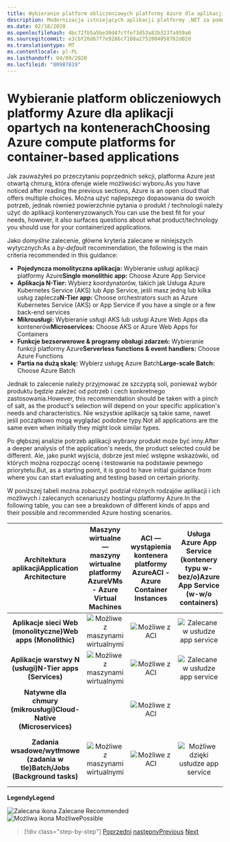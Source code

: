 ```yaml
---
title: Wybieranie platform obliczeniowych platformy Azure dla aplikacji opartych na kontenerach
description: Modernizacja istniejących aplikacji platformy .NET za pomocą kontenerów usługi Azure Cloud i Windows | Wybieranie platform obliczeniowych platformy Azure dla aplikacji opartych na kontenerach
ms.date: 02/18/2020
ms.openlocfilehash: 4bc72fb5a5be30d47cffe73d53a82b3237a959a6
ms.sourcegitcommit: e3cbf26d67f7e9286c7108a2752804050762d02d
ms.translationtype: MT
ms.contentlocale: pl-PL
ms.lasthandoff: 04/09/2020
ms.locfileid: "80987819"
---
```

# <a name="choosing-azure-compute-platforms-for-container-based-applications"></a><span data-ttu-id="4a1e1-103">Wybieranie platform obliczeniowych platformy Azure dla aplikacji opartych na kontenerach</span><span class="sxs-lookup"><span data-stu-id="4a1e1-103">Choosing Azure compute platforms for container-based applications</span></span>

<span data-ttu-id="4a1e1-104">Jak zauważyłeś po przeczytaniu poprzednich sekcji, platforma Azure jest otwartą chmurą, która oferuje wiele możliwości wyboru.</span><span class="sxs-lookup"><span data-stu-id="4a1e1-104">As you have noticed after reading the previous sections, Azure is an open cloud that offers multiple choices.</span></span> <span data-ttu-id="4a1e1-105">Można użyć najlepszego dopasowania do swoich potrzeb, jednak również powierzchnie pytania o produkt / technologii należy użyć do aplikacji konteneryzowanych.</span><span class="sxs-lookup"><span data-stu-id="4a1e1-105">You can use the best fit for your needs, however, it also surfaces questions about what product/technology you should use for your containerized applications.</span></span>

<span data-ttu-id="4a1e1-106">Jako *domyślne* zalecenie, główne kryteria zalecane w niniejszych wytycznych:</span><span class="sxs-lookup"><span data-stu-id="4a1e1-106">As a *by-default* recommendation, the following is the main criteria recommended in this guidance:</span></span>

- <span data-ttu-id="4a1e1-107">**Pojedyncza monolityczna aplikacja:** Wybieranie usługi aplikacji platformy Azure</span><span class="sxs-lookup"><span data-stu-id="4a1e1-107">**Single monolithic app:** Choose Azure App Service</span></span>
- <span data-ttu-id="4a1e1-108">**Aplikacja N-Tier:** Wybierz koordynatorów, takich jak Usługa Azure Kubernetes Service (AKS) lub App Service, jeśli masz jedną lub kilka usług zaplecza</span><span class="sxs-lookup"><span data-stu-id="4a1e1-108">**N-Tier app:** Choose orchestrators such as Azure Kubernetes Service (AKS) or App Service if you have a single or a few back-end services</span></span>
- <span data-ttu-id="4a1e1-109">**Mikrousługi:** Wybieranie usługi AKS lub usługi Azure Web Apps dla kontenerów</span><span class="sxs-lookup"><span data-stu-id="4a1e1-109">**Microservices:** Choose AKS or Azure Web Apps for Containers</span></span>
- <span data-ttu-id="4a1e1-110">**Funkcje bezserwerowe & programy obsługi zdarzeń:** Wybieranie funkcji platformy Azure</span><span class="sxs-lookup"><span data-stu-id="4a1e1-110">**Serverless functions & event handlers:** Choose Azure Functions</span></span>
- <span data-ttu-id="4a1e1-111">**Partia na dużą skalę:** Wybierz usługę Azure Batch</span><span class="sxs-lookup"><span data-stu-id="4a1e1-111">**Large-scale Batch:** Choose Azure Batch</span></span>

<span data-ttu-id="4a1e1-112">Jednak to zalecenie należy przyjmować ze szczyptą soli, ponieważ wybór produktu będzie zależeć od potrzeb i cech konkretnego zastosowania.</span><span class="sxs-lookup"><span data-stu-id="4a1e1-112">However, this recommendation should be taken with a pinch of salt, as the product's selection will depend on your specific application's needs and characteristics.</span></span> <span data-ttu-id="4a1e1-113">Nie wszystkie aplikacje są takie same, nawet jeśli początkowo mogą wyglądać podobne typy.</span><span class="sxs-lookup"><span data-stu-id="4a1e1-113">Not all applications are the same even when initially they might look similar types.</span></span>

<span data-ttu-id="4a1e1-114">Po głębszej analizie potrzeb aplikacji wybrany produkt może być inny.</span><span class="sxs-lookup"><span data-stu-id="4a1e1-114">After a deeper analysis of the application's needs, the product selected could be different.</span></span> <span data-ttu-id="4a1e1-115">Ale, jako punkt wyjścia, dobrze jest mieć wstępne wskazówki, od których można rozpocząć ocenę i testowanie na podstawie pewnego priorytetu.</span><span class="sxs-lookup"><span data-stu-id="4a1e1-115">But, as a starting point, it is good to have initial guidance from where you can start evaluating and testing based on certain priority.</span></span>

<span data-ttu-id="4a1e1-116">W poniższej tabeli można zobaczyć podział różnych rodzajów aplikacji i ich możliwych i zalecanych scenariuszy hostingu platformy Azure.</span><span class="sxs-lookup"><span data-stu-id="4a1e1-116">In the following table, you can see a breakdown of different kinds of apps and their possible and recommended Azure hosting scenarios.</span></span>

| <span data-ttu-id="4a1e1-117">Architektura aplikacji</span><span class="sxs-lookup"><span data-stu-id="4a1e1-117">Application Architecture</span></span> | <span data-ttu-id="4a1e1-118">Maszyny wirtualne — maszyny wirtualne platformy Azure</span><span class="sxs-lookup"><span data-stu-id="4a1e1-118">VMs - Azure Virtual Machines</span></span> | <span data-ttu-id="4a1e1-119">ACI — wystąpienia kontenera platformy Azure</span><span class="sxs-lookup"><span data-stu-id="4a1e1-119">ACI - Azure Container Instances</span></span> | <span data-ttu-id="4a1e1-120">Usługa Azure App Service (kontenery typu w-bez/o)</span><span class="sxs-lookup"><span data-stu-id="4a1e1-120">Azure App Service (w-w/o containers)</span></span> | <span data-ttu-id="4a1e1-121">AKS — usługi Azure Kubernetes</span><span class="sxs-lookup"><span data-stu-id="4a1e1-121">AKS - Azure Kubernetes Services</span></span> | <span data-ttu-id="4a1e1-122">Azure Functions</span><span class="sxs-lookup"><span data-stu-id="4a1e1-122">Azure Functions</span></span> | <span data-ttu-id="4a1e1-123">Azure Batch</span><span class="sxs-lookup"><span data-stu-id="4a1e1-123">Azure Batch</span></span> |
|:------------------------:|:--:|:--:|:--:|:--:|:--:|:--:|
| <span data-ttu-id="4a1e1-124">**Aplikacje sieci Web (monolityczne)**</span><span class="sxs-lookup"><span data-stu-id="4a1e1-124">**Web apps (Monolithic)**</span></span>         | ![Możliwe z maszynami wirtualnymi](media/choosing-azure-compute-options-for-container-based-applications/possible.png) | ![Możliwe z ACI](media/choosing-azure-compute-options-for-container-based-applications/possible.png) | ![Zalecane w usłudze app service](media/choosing-azure-compute-options-for-container-based-applications/recommended.png) | ![Możliwe dzięki AKS](media/choosing-azure-compute-options-for-container-based-applications/possible.png) | | |
| <span data-ttu-id="4a1e1-129">**Aplikacje warstwy N (usługi)**</span><span class="sxs-lookup"><span data-stu-id="4a1e1-129">**N-Tier apps (Services)**</span></span>        | ![Możliwe z maszynami wirtualnymi](media/choosing-azure-compute-options-for-container-based-applications/possible.png) | ![Możliwe z ACI](media/choosing-azure-compute-options-for-container-based-applications/possible.png) | ![Zalecane w usłudze app service](media/choosing-azure-compute-options-for-container-based-applications/recommended.png) | ![Możliwe dzięki AKS](media/choosing-azure-compute-options-for-container-based-applications/possible.png) | ![Możliwe dzięki usłudze Azure Fuctions](media/choosing-azure-compute-options-for-container-based-applications/possible.png) | |
| <span data-ttu-id="4a1e1-135">**Natywne dla chmury (mikrousługi)**</span><span class="sxs-lookup"><span data-stu-id="4a1e1-135">**Cloud-Native (Microservices)**</span></span>  | | ![Możliwe z ACI](media/choosing-azure-compute-options-for-container-based-applications/possible.png) | | ![Zalecane z AKS](media/choosing-azure-compute-options-for-container-based-applications/recommended.png) <br/> <span data-ttu-id="4a1e1-138">(Kontenery Linuksa)&nbsp;</span><span class="sxs-lookup"><span data-stu-id="4a1e1-138">(Linux&nbsp;containers)</span></span>| ![Zalecane w usłudze Azure Functions](media/choosing-azure-compute-options-for-container-based-applications/recommended.png) <br/> <span data-ttu-id="4a1e1-140">(Zdarzenie&#x2011;sterowane)</span><span class="sxs-lookup"><span data-stu-id="4a1e1-140">(Event&#x2011;driven)</span></span> | |
| <span data-ttu-id="4a1e1-141">**Zadania wsadowe/wytłmowe (zadania w tle)**</span><span class="sxs-lookup"><span data-stu-id="4a1e1-141">**Batch/Jobs (Background tasks)**</span></span> | ![Możliwe z maszynami wirtualnymi](media/choosing-azure-compute-options-for-container-based-applications/possible.png) | ![Możliwe z ACI](media/choosing-azure-compute-options-for-container-based-applications/possible.png) | ![Możliwe dzięki usłudze app service](media/choosing-azure-compute-options-for-container-based-applications/possible.png) | ![Możliwe dzięki AKS](media/choosing-azure-compute-options-for-container-based-applications/possible.png) | ![Zalecane w usłudze Azure Functions](media/choosing-azure-compute-options-for-container-based-applications/recommended.png) <br/> <span data-ttu-id="4a1e1-147">(Zadania&nbsp;w tle)</span><span class="sxs-lookup"><span data-stu-id="4a1e1-147">(Background&nbsp;tasks)</span></span> | ![Zalecane w przypadku usługi Azure Batch](media/choosing-azure-compute-options-for-container-based-applications/recommended.png) <br/> <span data-ttu-id="4a1e1-149">(Duża skala&#x2011;)</span><span class="sxs-lookup"><span data-stu-id="4a1e1-149">(Large&#x2011;scale)</span></span> |

<span data-ttu-id="4a1e1-150">**Legendy**</span><span class="sxs-lookup"><span data-stu-id="4a1e1-150">**Legend**</span></span>

![Zalecana ikona](media/choosing-azure-compute-options-for-container-based-applications/recommended.png) <span data-ttu-id="4a1e1-152">Zalecane </span><span class="sxs-lookup"><span data-stu-id="4a1e1-152">Recommended </span></span>\
![Możliwa ikona](media/choosing-azure-compute-options-for-container-based-applications/possible.png) <span data-ttu-id="4a1e1-154">Możliwe</span><span class="sxs-lookup"><span data-stu-id="4a1e1-154">Possible</span></span>

> [!div class="step-by-step"]
> <span data-ttu-id="4a1e1-155">[Poprzedni](when-to-deploy-windows-containers-to-azure-container-service-kubernetes.md)
> [następny](build-resilient-services-ready-for-the-cloud-embrace-transient-failures-in-the-cloud.md)</span><span class="sxs-lookup"><span data-stu-id="4a1e1-155">[Previous](when-to-deploy-windows-containers-to-azure-container-service-kubernetes.md)
[Next](build-resilient-services-ready-for-the-cloud-embrace-transient-failures-in-the-cloud.md)</span></span>
